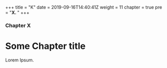 +++
title = "K"
date = 2019-09-16T14:40:41Z
weight = 11
chapter = true
pre = "<b>X. </b>"
+++

### Chapter X

# Some Chapter title

Lorem Ipsum.
